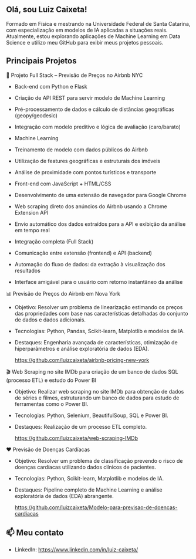 ## Olá, sou Luiz Caixeta!

Formado em Física e mestrando na Universidade Federal de Santa Catarina, com especialização em modelos de IA aplicadas a situações reais. Atualmente, estou explorando aplicações de Machine Learning em Data Science e utilizo meu GitHub para exibir meus projetos pessoais.

## Principais Projetos

🧩 Projeto Full Stack – Previsão de Preços no Airbnb NYC

+ Back-end com Python e Flask

- Criação de API REST para servir modelo de Machine Learning 

- Pré-processamento de dados e cálculo de distâncias geográficas (geopy/geodesic)

- Integração com modelo preditivo e lógica de avaliação (caro/barato)

+ Machine Learning

- Treinamento de modelo com dados públicos do Airbnb

- Utilização de features geográficas e estruturais dos imóveis

- Análise de proximidade com pontos turísticos e transporte

+ Front-end com JavaScript + HTML/CSS

- Desenvolvimento de uma extensão de navegador para Google Chrome

- Web scraping direto dos anúncios do Airbnb usando a Chrome Extension API

- Envio automático dos dados extraídos para a API e exibição da análise em tempo real

- Integração completa (Full Stack)

- Comunicação entre extensão (frontend) e API (backend)

- Automação do fluxo de dados: da extração à visualização dos resultados

- Interface amigável para o usuário com retorno instantâneo da análise

📊 Previsão de Preços do Airbnb em Nova York
+ Objetivo: Resolver um problema de linearização estimando os preços das propriedades com base nas características detalhadas do conjunto de dados e dados adicionais.
+ Tecnologias: Python, Pandas, Scikit-learn, Matplotlib e modelos de IA.
+ Destaques: Engenharia avançada de características, otimização de hiperparâmetros e análise exploratória de dados (EDA).

  https://github.com/luizcaixeta/airbnb-pricing-new-york

🎬 Web Scraping no site IMDb para criação de um banco de dados SQL (processo ETL) e estudo do Power BI
+ Objetivo: Realizar web scraping no site IMDb para obtenção de dados de séries e filmes, estruturando um banco de dados para estudo de ferramentas como o Power BI.
+ Tecnologias: Python, Selenium, BeautifulSoup, SQL e Power BI.
+ Destaques: Realização de um processo ETL completo.
  
  https://github.com/luizcaixeta/web-scraping-IMDb 

❤️ Previsão de Doenças Cardíacas
+ Objetivo: Resolver um problema de classificação prevendo o risco de doenças cardíacas utilizando dados clínicos de pacientes.
+ Tecnologias: Python, Scikit-learn, Matplotlib e modelos de IA.
+ Destaques: Pipeline completo de Machine Learning e análise exploratória de dados (EDA) abrangente.

  https://github.com/luizcaixeta/Modelo-para-previsao-de-doencas-cardiacas
  
## 📫 Meu contato
- LinkedIn: https://www.linkedin.com/in/luiz-caixeta/
